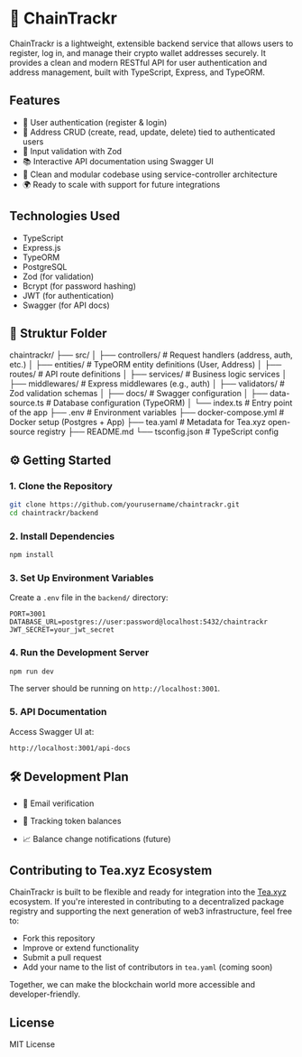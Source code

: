 # 🧠 ChainTrackr

ChainTrackr is a lightweight, extensible backend service that allows users to register, log in, and manage their crypto wallet addresses securely. It provides a clean and modern RESTful API for user authentication and address management, built with TypeScript, Express, and TypeORM.

## Features

- 🔐 User authentication (register & login)
- 🏦 Address CRUD (create, read, update, delete) tied to authenticated users
- 📄 Input validation with Zod
- 📚 Interactive API documentation using Swagger UI
- 🔄 Clean and modular codebase using service-controller architecture
- 🌍 Ready to scale with support for future integrations

## Technologies Used

- TypeScript
- Express.js
- TypeORM
- PostgreSQL
- Zod (for validation)
- Bcrypt (for password hashing)
- JWT (for authentication)
- Swagger (for API docs)

## 📂 Struktur Folder

chaintrackr/
├── src/
│ ├── controllers/ # Request handlers (address, auth, etc.)
│ ├── entities/ # TypeORM entity definitions (User, Address)
│ ├── routes/ # API route definitions
│ ├── services/ # Business logic services
│ ├── middlewares/ # Express middlewares (e.g., auth)
│ ├── validators/ # Zod validation schemas
│ ├── docs/ # Swagger configuration
│ ├── data-source.ts # Database configuration (TypeORM)
│ └── index.ts # Entry point of the app
├── .env # Environment variables
├── docker-compose.yml # Docker setup (Postgres + App)
├── tea.yaml # Metadata for Tea.xyz open-source registry
├── README.md
└── tsconfig.json # TypeScript config


## ⚙️ Getting Started

### 1. Clone the Repository

```bash
git clone https://github.com/yourusername/chaintrackr.git
cd chaintrackr/backend
```

### 2. Install Dependencies

```bash
npm install
```

### 3. Set Up Environment Variables

Create a `.env` file in the `backend/` directory:

```env
PORT=3001
DATABASE_URL=postgres://user:password@localhost:5432/chaintrackr
JWT_SECRET=your_jwt_secret
```

### 4. Run the Development Server

```bash
npm run dev
```

The server should be running on `http://localhost:3001`.

### 5. API Documentation

Access Swagger UI at:

```
http://localhost:3001/api-docs
```


## 🛠️ Development Plan

- 🔐 Email verification

- 🧩 Tracking token balances

- 📈 Balance change notifications (future)


## Contributing to Tea.xyz Ecosystem

ChainTrackr is built to be flexible and ready for integration into the [Tea.xyz](https://tea.xyz) ecosystem. If you're interested in contributing to a decentralized package registry and supporting the next generation of web3 infrastructure, feel free to:

- Fork this repository
- Improve or extend functionality
- Submit a pull request
- Add your name to the list of contributors in `tea.yaml` (coming soon)

Together, we can make the blockchain world more accessible and developer-friendly.

## License

MIT License

